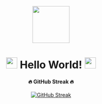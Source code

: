 <div id="header" align="center">
  <img src="https://media.giphy.com/media/M9gbBd9nbDrOTu1Mqx/giphy.gif" width="100"/>
  <h1>
  <img src="https://media.giphy.com/media/hvRJCLFzcasrR4ia7z/giphy.gif" width="30px"/>
  Hello World!
  <img src="https://media.giphy.com/media/hvRJCLFzcasrR4ia7z/giphy.gif" width="30px"/>
</h1>
</div>

<div align="center">

#### :fire: GitHub Streak :fire:
[![GitHub Streak](https://streak-stats.demolab.com?user=DaniilVdovin&theme=darcula&border_radius=20)](https://git.io/streak-stats)



  <img src="https://komarev.com/ghpvc/?username=DaniilVdovin&style=flat-square&color=blue" alt=""/>
</div>
